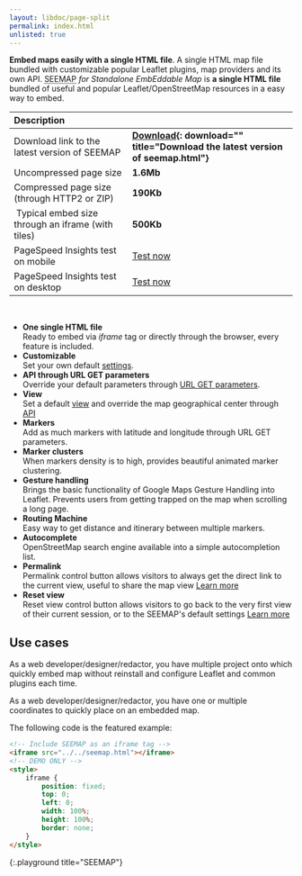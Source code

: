 ```yaml
---
layout: libdoc/page-split
permalink: index.html
unlisted: true
---
```

**Embed maps easily with a single HTML file**. A single HTML map file bundled with customizable popular Leaflet plugins, map providers and its own API. <abbr title="Standalone EmbEddable Map">SEEMAP</abbr> *for Standalone EmbEddable Map* is **a single HTML file** bundled of useful and popular Leaflet/OpenStreetMap resources in a easy way to embed.

| Description |  |
| :- | :- |
| Download link to the latest version of SEEMAP | **[Download](seemap.html){: download="" title="Download the latest version of seemap.html"}** |
| Uncompressed page size | **1.6Mb** |
| Compressed page size (through HTTP2 or ZIP) | **190Kb** |
| Typical embed size through an iframe (with tiles) | **500Kb** |
| PageSpeed Insights test on mobile | [Test now](https://pagespeed.web.dev/report?url=https%3A%2F%2Folivier3lanc.github.io%2Fseemap%2Fseemap.html&form_factor=mobile) |
| PageSpeed Insights test on desktop | [Test now](https://pagespeed.web.dev/report?url=https%3A%2F%2Folivier3lanc.github.io%2Fseemap%2Fseemap.html&form_factor=desktop) |

<br>

* **One single HTML file** <br>Ready to embed via *iframe* tag or directly through the browser, every feature is included.
* **Customizable** <br>Set your own default [settings](settings.html).
* **API through URL GET parameters** <br>Override your default parameters through [URL GET parameters](api.html).
* **View** <br>Set a default [view](view.html) and override the map geographical center through [API](api.html)
* **Markers** <br>Add as much markers with latitude and longitude through URL GET parameters.
* **Marker clusters** <br>When markers density is to high, provides beautiful animated marker clustering.
* **Gesture handling** <br>Brings the basic functionality of Google Maps Gesture Handling into Leaflet. Prevents users from getting trapped on the map when scrolling a long page. 
* **Routing Machine** <br>Easy way to get distance and itinerary between multiple markers.
* **Autocomplete** <br>OpenStreetMap search engine available into a simple autocompletion list.
* **Permalink** <br>Permalink control button allows visitors to always get the direct link to the current view, useful to share the map view [Learn more](permalink.html)
* **Reset view** <br>Reset view control button allows visitors to go back to the very first view of their current session, or to the SEEMAP's default settings [Learn more](reset-view.html)

## Use cases

As a web developer/designer/redactor, you have multiple project onto which quickly embed map without reinstall and configure Leaflet and common plugins each time.

As a web developer/designer/redactor, you have one or multiple coordinates to quickly place on an embedded map.

The following code is the featured example:

```html
<!-- Include SEEMAP as an iframe tag -->
<iframe src="../../seemap.html"></iframe>
<!-- DEMO ONLY -->
<style>
    iframe {
        position: fixed;
        top: 0;
        left: 0;
        width: 100%;
        height: 100%;
        border: none;
    }
</style>
```
{:.playground title="SEEMAP"}

